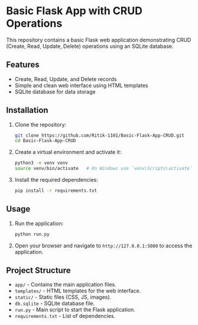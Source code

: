 # Basic Flask App with CRUD Operations

This repository contains a basic Flask web application demonstrating CRUD (Create, Read, Update, Delete) operations using an SQLite database.

## Features

- Create, Read, Update, and Delete records
- Simple and clean web interface using HTML templates
- SQLite database for data storage

## Installation

1. Clone the repository:
    ```sh
    git clone https://github.com/Ritik-1101/Basic-Flask-App-CRUD.git
    cd Basic-Flask-App-CRUD
    ```

2. Create a virtual environment and activate it:
    ```sh
    python3 -m venv venv
    source venv/bin/activate   # On Windows use `venv\Scripts\activate`
    ```

3. Install the required dependencies:
    ```sh
    pip install -r requirements.txt
    ```

## Usage

1. Run the application:
    ```sh
    python run.py
    ```

2. Open your browser and navigate to `http://127.0.0.1:5000` to access the application.

## Project Structure

- `app/` - Contains the main application files.
- `templates/` - HTML templates for the web interface.
- `static/` - Static files (CSS, JS, images).
- `db.sqlite` - SQLite database file.
- `run.py` - Main script to start the Flask application.
- `requirements.txt` - List of dependencies.
